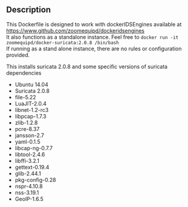 ## Description ##

This Dockerfile is designed to work with dockerIDSEngines available at https://www.github.com/zoomequipd/dockeridsengines   
It also functions as a standalone instance.  Feel free to `docker run -it zoomequipd/docker-suricata:2.0.8 /bin/bash`  
If running as a stand alone instance, there are no rules or configuration provided.  

This installs suricata 2.0.8 and some specific versions of suricata dependencies  

*	Ubuntu 14.04  
*	Suricata 2.0.8  
*	file-5.22  
*	LuaJIT-2.0.4  
*	libnet-1.2-rc3  
*	libpcap-1.7.3  
*	zlib-1.2.8  
*	pcre-8.37  
*	jansson-2.7  
*	yaml-0.1.5  
*	libcap-ng-0.7.7  
*	libtool-2.4.6  
*	libffi-3.2.1  
*	gettext-0.19.4  
*	glib-2.44.1  
*	pkg-config-0.28  
*	nspr-4.10.8  
*	nss-3.19.1  
*	GeoIP-1.6.5  